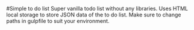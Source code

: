 #Simple to do list
Super vanilla todo list without any libraries. Uses HTML local storage to store JSON data of the to do list. Make sure to change paths in gulpfile to suit your environment.
